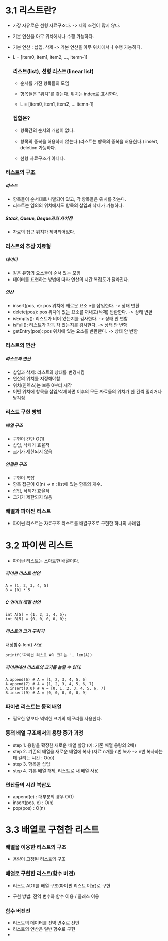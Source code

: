 # 3.1 리스트란?

- 가장 자유로운 선형 자료구조다. -> 제약 조건이 많지 않다.

- 기본 연산을 아무 위치에서나 수행 가능하다.

- 기본 연산 : 삽입, 삭제 -> 기본 연산을 아무 위치에서나 수행 가능하다. 

- L = [item0, item1, item2, ..., itemn-1]

  ### 리스트(list), 선형 리스트(linear list)

  - 순서를 가진 항목들의 모임
 
  - 항목들은 "위치"를 갖는다. 위치는 index로 표시한다.
 
  - L = [item0, item1, item2, ... itemn-1]
 

  ### 집합은?

  - 항목간의 순서의 개념이 없다.
 
  - 항목의 중복을 허용하지 않는다.(리스트는 항목의 중복을 허용한다.) insert, deletion 가능하다. 
 
  - 선형 자료구조가 아니다.
 
### 리스트의 구조

  ##### 리스트

  - 항목들이 순서대로 나열되어 있고, 각 항목들은 위치를 갖는다.
  - 리스트는 임의의 위치에서도 항목의 삽입과 삭제가 가능하다.

  ##### Stack, Queue, Deque과의 차이점

  - 자료의 접근 위치가 제약되어있다.

### 리스트의 추상 자료형

   ##### 데이터
   - 같은 유형의 요소들이 순서 있는 모임
   - 데이터를 표현하는 방법에 따라 연산의 시간 복잡도가 달라진다.

   ##### 연산
   - insert(pos, e): pos 위치에 새로운 요소 e를 삽입한다. -> 상태 변환
   - delete(pos): pos 위치에 있는 요소를 꺼내고(삭제) 반환한다. -> 상태 변환
   - isEmpty(): 리스트가 비어 있는지를 검사한다. -> 상태 안 변함
   - isFull(): 리스트가 가득 차 있는지를 검사한다. -> 상태 안 변함
   - getEntry(pos): pos 위치에 있는 요소를 반환한다. -> 상태 안 변함

### 리스트의 연산
   ##### 리스트의 연산
   - 삽입과 삭제: 리스트의 상태를 변경시킴
   - 연산의 위치를 지정해야함
   - 위치(인덱스)는 보통 0부터 시작
   - 어떤 위치에 항목을 삽입/삭제하면 이후의 모든 자료들의 위치가 한 칸씩 밀리거나 당겨짐


### 리스트 구현 방법
   ##### 배열 구조
   - 구현이 간단 O(1)
   - 삽입, 삭제가 효율적
   - 크기가 제한되지 않음

   ##### 연결된 구조
   - 구현이 복잡
   - 항목 접근이 O(n) -> n : list에 있는 항목의 개수.
   - 삽입, 삭제가 효율적
   - 크기가 제한되지 않음

### 배열과 파이썬 리스트
- 파이썬 리스트는 자료구조 리스트를 배열구조로 구현한 하나의 사례임.


# 3.2 파이썬 리스트
- 파이썬 리스트는 스마트한 배열이다.

##### 파이썬 리스트 선언
```
A = [1, 2, 3, 4, 5]
B = [0] * 5
```

##### C 언어의 배열 선언
```
int A[5] = {1, 2, 3, 4, 5};
int B[5] = {0, 0, 0, 0, 0};
```

##### 리스트의 크기 구하기
내장함수 len() 사용

```
printf('파이썬 리스트 A의 크기는 ', len(A))
```

##### 파이썬에선 리스트의 크기를 늘릴 수 있다. 

```
A.append(6) # A = [1, 2, 3, 4, 5, 6]
A.append(7) # A = [1, 2, 3, 4, 5, 6, 7]
A.insert(0.0) # A = [0, 1, 2, 3, 4, 5, 6, 7]
B.insert(9) # A = [0, 0, 0, 0, 0, 9]
```

### 파이썬 리스트는 동적 배열
- 필요한 양보다 넉넉한 크기의 메모리를 사용한다.

### 동적 배열 구조에서의 용량 증가 과정

- step 1. 용량을 확장한 새로운 배열 할당 (예: 기존 배열 용량의 2배)
- step 2. 기존의 배열을 새로운 배열에 복사 (자료 n개를 n번 복사 -> n번 복사하는데 걸리는 시간 : O(n))
- step 3. 항목을 삽입
- step 4. 기본 배열 해제, 리스트로 새 배열 사용

### 연산들의 시간 복잡도
- append(e) : 대부분의 경우 O(1)
- insert(pos, e) : O(n)
- pop(pos) : O(n)

# 3.3 배열로 구현한 리스트

### 배열을 이용한 리스트의 구조
- 용량이 고정된 리스트의 구조

### 배열로 구현한 리스트(함수 버전)
- 리스트 ADT를 배열 구조(파이썬 리스트 이용)로 구현

- 구현 방법: 전역 변수와 함수 이용 / 클래스 이용

### 함수 버전전
  - 리스트의 데이터를 전역 변수로 선언
  - 리스트의 연산은 일반 함수로 구현
  - 

